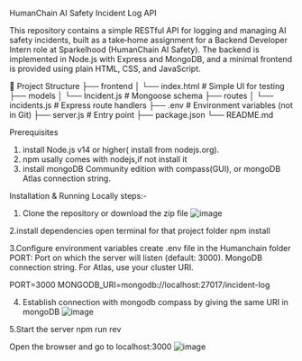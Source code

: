 HumanChain AI Safety Incident Log API

This repository contains a simple RESTful API for logging and managing AI safety incidents, built as a take‑home assignment for a Backend Developer Intern role at Sparkelhood (HumanChain AI Safety). The backend is implemented in Node.js with Express and MongoDB, and a minimal frontend is provided using plain HTML, CSS, and JavaScript.

📁 Project Structure
├── frontend
│   └── index.html         # Simple UI for testing
├── models
│   └── Incident.js        # Mongoose schema
├── routes
│   └── incidents.js       # Express route handlers
├── .env                   # Environment variables (not in Git)
├── server.js              # Entry point
├── package.json
└── README.md

Prerequisites
1. install Node.js v14 or higher( install from nodejs.org).
2. npm usally comes with nodejs,if not install it
3. install mongoDB Community edition with compass(GUI), or mongoDB Atlas connection string.

Installation & Running Locally
steps:-
1. Clone the repository or download the zip file
 ![image](https://github.com/user-attachments/assets/fa7a20c7-528a-4efa-8d4c-78909bd7070a)

2.install dependencies
open terminal for that project folder
npm install

3.Configure environment variables
create .env file in the Humanchain folder
PORT: Port on which the server will listen (default: 3000).
MongoDB connection string. For Atlas, use your cluster URI.
 
PORT=3000
MONGODB_URI=mongodb://localhost:27017/incident-log

4. Establish connection with mongodb compass by giving the same URI in mongoDB
![image](https://github.com/user-attachments/assets/925ad8c5-7171-45f2-aee7-d84f79d49837)

5.Start the server
npm run rev

Open the browser and go to localhost:3000
![image](https://github.com/user-attachments/assets/ed80b825-270e-4ab1-bef3-bd90c53a4b0e)


